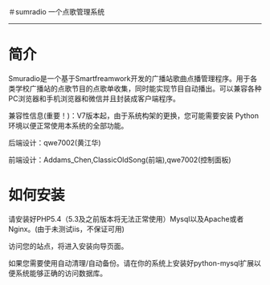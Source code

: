 ＃sumradio
一个点歌管理系统
***

简介
============================
Smuradio是一个基于Smartfreamwork开发的广播站歌曲点播管理程序。用于各类学校广播站的点歌节目的点歌单收集，同时能实现节目自动播出。可以兼容各种PC浏览器和手机浏览器和微信并且封装成客户端程序。

兼容性信息(重要！)：V7版本起，由于系统构架的更换，您可能需要安装 Python 环境以便正常使用本系统的全部功能。

后端设计：qwe7002(黄江华)

前端设计：Addams_Chen,ClassicOldSong(前端),qwe7002(控制面板)

如何安装
============================
请安装好PHP5.4（5.3及之前版本将无法正常使用）Mysql以及Apache或者Nginx。(由于未测试iis，不保证可用)

访问您的站点，将进入安装向导页面。

如果您需要使用自动清理/自动备份。请在你的系统上安装好python-mysql扩展以便系统能够正确的访问数据库。